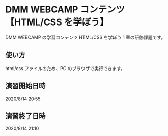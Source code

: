# DMM WEBCAMP コンテンツ【HTML/CSS を学ぼう】

DMM WEBCAMP の学習コンテンツ HTML/CSS を学ぼう 1 章の研修課題です。

## 使い方

html/css ファイルのため、PC のブラウザで実行できます。

## 演習開始日時

2020/8/14 20:55

## 演習終了日時

2020/8/14 21:10
